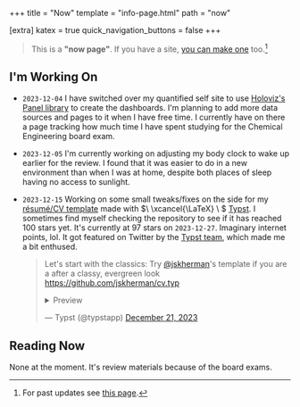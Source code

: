 +++
title = "Now"
template = "info-page.html"
path = "now"

[extra]
katex = true
quick_navigation_buttons = false
+++


> This is a **"now page"**. If you have a site, [you can make one](http://nownownow.com/about) too.[^1]

<!-- > Also check out [**howis.jskherman.com**](https://howis.jskherman.com) for some stats and the [gists](@/gists/_index.md) section for other stuff. -->


## I'm Working On

- `2023-12-04` I have switched over my quantified self site to use [Holoviz's Panel library](https://panel.holoviz.org) to create the dashboards. I'm planning to add more data sources and pages to it when I have free time. I currently have on there a page tracking how much time I have spent studying for the Chemical Engineering board exam.

- `2023-12-05` I'm currently working on adjusting my body clock to wake up earlier for the review. I found that it was easier to do in a new environment than when I was at home, despite both places of sleep having no access to sunlight.

- `2023-12-15` Working on some small tweaks/fixes on the side for my [résumé/CV template](https://github.com/jskherman/cv.typ) made with $\ \xcancel{\LaTeX} \ $ [Typst](https://typst.app). I sometimes find myself checking the repository to see if it has reached 100 stars yet. It's currently at 97 stars on `2023-12-27`. Imaginary internet points, lol. It got featured on Twitter by the [Typst team](https://twitter.com/typstapp), which made me a bit enthused.

  > Let's start with the classics: Try [@jskherman](https://twitter.com/jskherman?ref_src=twsrc%5Etfw)'s template if you are a after a classy, evergreen look <https://github.com/jskherman/cv.typ>
  >
  > <details><summary>Preview</summary>{{ image_toggler(default_src="https://github.com/jskherman/cv.typ/assets/68434444/e016642e-4b42-43a5-b717-17661283e7fe", toggled_src="https://github.com/jskherman/cv.typ/assets/68434444/d97cb2f8-c921-4e1a-8146-213b16b4a5df", default_alt="Page 1 Template Preview", toggled_alt="Page 1 Template Preview") }}</details>
  >
  > &mdash; Typst (@typstapp) [December 21, 2023](https://twitter.com/typstapp/status/1737806834000441835?ref_src=twsrc%5Etfw)

## Reading Now

None at the moment. It's review materials because of the board exams.

<!--
## Curated Links

<iframe style="border: 0; width: 100%; height: 650px; margin-bottom: 1em;" allowfullscreen frameborder="0" src="https://raindrop.io/jskherman/a-34884779/embed/theme=auto&hide=note%2Cexcerpt&sort=-created"></iframe>
-->

<!-- footnotes -->

[^1]: For past updates see [this page](@/pages/past.md).
